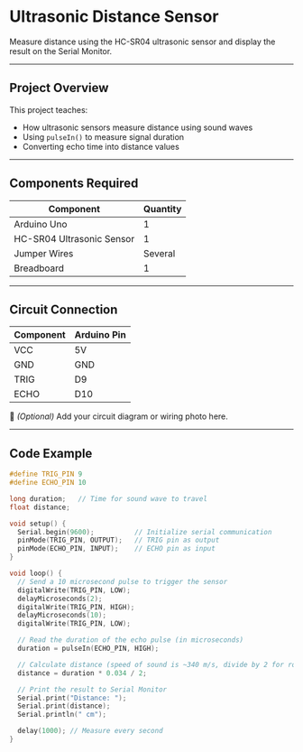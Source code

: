 # Ultrasonic Distance Sensor

Measure distance using the HC-SR04 ultrasonic sensor and display the result on the Serial Monitor.

---

## Project Overview

This project teaches:
- How ultrasonic sensors measure distance using sound waves  
- Using `pulseIn()` to measure signal duration  
- Converting echo time into distance values  

---

## Components Required

| Component | Quantity |
|------------|-----------|
| Arduino Uno | 1 |
| HC-SR04 Ultrasonic Sensor | 1 |
| Jumper Wires | Several |
| Breadboard | 1 |

---

## Circuit Connection

| Component | Arduino Pin |
|------------|--------------|
| VCC | 5V |
| GND | GND |
| TRIG | D9 |
| ECHO | D10 |

📸 *(Optional)* Add your circuit diagram or wiring photo here.

---

## Code Example

```cpp
#define TRIG_PIN 9   
#define ECHO_PIN 10  

long duration;   // Time for sound wave to travel
float distance;  

void setup() {
  Serial.begin(9600);          // Initialize serial communication
  pinMode(TRIG_PIN, OUTPUT);   // TRIG pin as output
  pinMode(ECHO_PIN, INPUT);    // ECHO pin as input
}

void loop() {
  // Send a 10 microsecond pulse to trigger the sensor
  digitalWrite(TRIG_PIN, LOW);
  delayMicroseconds(2);
  digitalWrite(TRIG_PIN, HIGH);
  delayMicroseconds(10);
  digitalWrite(TRIG_PIN, LOW);

  // Read the duration of the echo pulse (in microseconds)
  duration = pulseIn(ECHO_PIN, HIGH);

  // Calculate distance (speed of sound is ~340 m/s, divide by 2 for round trip)
  distance = duration * 0.034 / 2;

  // Print the result to Serial Monitor
  Serial.print("Distance: ");
  Serial.print(distance);
  Serial.println(" cm");

  delay(1000); // Measure every second
}
